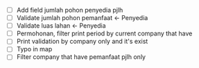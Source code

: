 - [ ] Add field jumlah pohon penyedia pjlh
- [ ] Validate jumlah pohon pemanfaat <- Penyedia
- [ ] Validate luas lahan <- Penyedia
- [ ] Permohonan, filter print period by current company that have
- [ ] Print validation by company only and it's exist
- [ ] Typo in map
- [ ] Filter company that have pemanfaat pjlh only